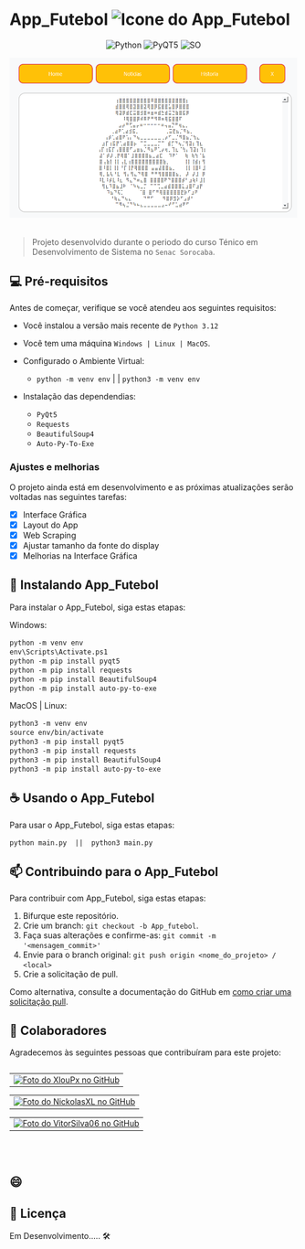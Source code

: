 # App_Futebol <img src="App_futebol.ico" width="32" alt="Icone do App_Futebol">
 
 <div align="center">

![Python](https://img.shields.io/badge/Python-3776AB?style=for-the-badge&logo=python&logoColor=white)
![PyQT5](https://img.shields.io/badge/Qt-%23217346.svg?style=for-the-badge&logo=Qt&logoColor=white)
![SO](https://img.shields.io/badge/Windows-0078D6?style=for-the-badge&logo=windows&logoColor=white)

<img src="fotoExemplo.png"  alt=" tela inicial do App_Futebol - (Prototipo)">
</div>
<br>

> Projeto desenvolvido durante o periodo do curso
Ténico em Desenvolvimento de Sistema no `Senac Sorocaba`.

## 💻 Pré-requisitos

Antes de começar, verifique se você atendeu aos seguintes requisitos:

- Você instalou a versão mais recente de `Python 3.12`
- Você tem uma máquina `Windows | Linux | MacOS`.
  
- Configurado o Ambiente Virtual:
  - `python -m venv env` | | `python3 -m venv env`
  
- Instalação das dependendias:
    - `PyQt5`
    - `Requests `
    - `BeautifulSoup4 `
    - `Auto-Py-To-Exe`

### Ajustes e melhorias

O projeto ainda está em desenvolvimento e as próximas atualizações serão voltadas nas seguintes tarefas:

- [X] Interface Gráfica
- [X] Layout do App
- [X] Web Scraping
- [X] Ajustar tamanho da fonte do display
- [X] Melhorias na Interface Gráfica

## 🚀 Instalando App_Futebol

Para instalar o App_Futebol, siga estas etapas:

Windows:
```
python -m venv env
env\Scripts\Activate.ps1
python -m pip install pyqt5
python -m pip install requests
python -m pip install BeautifulSoup4
python -m pip install auto-py-to-exe
```
MacOS | Linux:
```
python3 -m venv env
source env/bin/activate
python3 -m pip install pyqt5
python3 -m pip install requests
python3 -m pip install BeautifulSoup4
python3 -m pip install auto-py-to-exe

```

## ☕ Usando o App_Futebol

Para usar o App_Futebol, siga estas etapas:

```
python main.py  ||  python3 main.py
```

## 📫 Contribuindo para o App_Futebol

Para contribuir com App_Futebol, siga estas etapas:

1. Bifurque este repositório.
2. Crie um branch: `git checkout -b App_futebol`.
3. Faça suas alterações e confirme-as: `git commit -m '<mensagem_commit>'`
4. Envie para o branch original: `git push origin <nome_do_projeto> / <local>`
5. Crie a solicitação de pull.

Como alternativa, consulte a documentação do GitHub em [como criar uma solicitação pull](https://help.github.com/en/github/collaborating-with-issues-and-pull-requests/creating-a-pull-request).

## 🤝 Colaboradores

Agradecemos às seguintes pessoas que contribuíram para este projeto:

<table style="float: left;">
  <tr>
    <td align="left">
      <a href="#" title="Bruno Mendes">
        <img src="https://avatars.githubusercontent.com/u/78379724?s=96&v=4" width="100px" alt="Foto do XlouPx no GitHub"/><br>
      </a>
    </td>
  </tr>
</table>
<table style="float: center;">
  <tr>
    <td align="center">
      <a href="#" title="Nickolas">
        <img src="https://avatars.githubusercontent.com/u/164202169?v=4" width="100px" alt="Foto do NickolasXL no GitHub"/><br>
      </a>
    </td>
  </tr>
<table>
  <tr>
    <td align="center">
      <a href="#" title="Vitor">
        <img src="https://avatars.githubusercontent.com/u/164203021?v=4" width="100px" alt="Foto do VitorSilva06 no GitHub"/><br>
      </a>
    </td>
  </tr>
</table>
<br><br>

## 😄 
 
## 📝 Licença
Em Desenvolvimento..... 🛠️